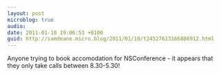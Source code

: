 ```yaml
---
layout: post
microblog: true
audio: 
date: 2011-01-10 19:06:53 +0100
guid: http://samdeane.micro.blog/2011/01/10/t24527613166886912.html
---
```

Anyone trying to book accomodation for NSConference - it appears that they only take calls between 8.30-5.30!
